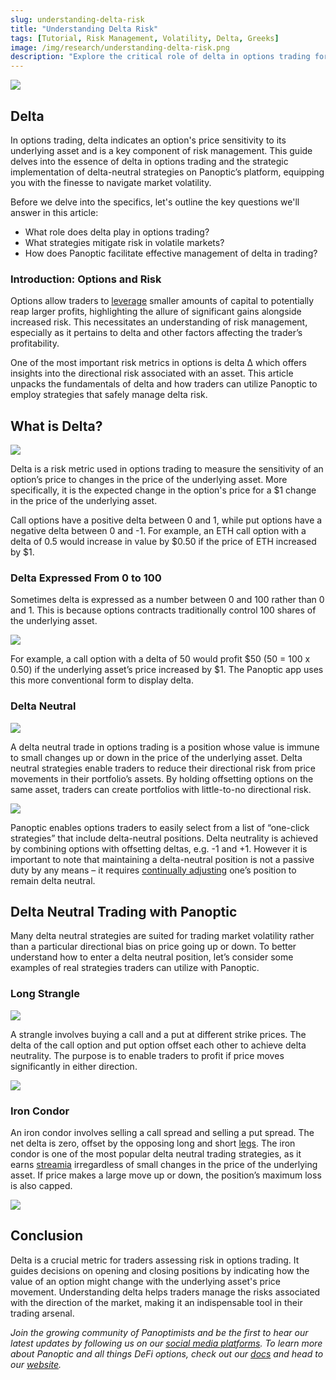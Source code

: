 ```yaml
---
slug: understanding-delta-risk
title: "Understanding Delta Risk"
tags: [Tutorial, Risk Management, Volatility, Delta, Greeks]
image: /img/research/understanding-delta-risk.png 
description: "Explore the critical role of delta in options trading for risk management and master delta-neutral strategies with Panoptic to navigate market volatility effectively."
---
```


![](./understanding-delta-risk.png)

## Delta
In options trading, delta indicates an option's price sensitivity to its underlying asset and is a key component of risk management. This guide delves into the essence of delta in options trading and the strategic implementation of delta-neutral strategies on Panoptic’s platform, equipping you with the finesse to navigate market volatility.


Before we delve into the specifics, let's outline the key questions we'll answer in this article:

-   What role does delta play in options trading?
-   What strategies mitigate risk in volatile markets?
-   How does Panoptic facilitate effective management of delta in trading?
    

### Introduction: Options and Risk

Options allow traders to [leverage](https://panoptic.xyz/research/panoptic-leverage) smaller amounts of capital to potentially reap larger profits, highlighting the allure of significant gains alongside increased risk. This necessitates an understanding of risk management, especially as it pertains to delta and other factors affecting the trader’s profitability.
  

One of the most important risk metrics in options is delta Δ which offers insights into the directional risk associated with an asset. This article unpacks the fundamentals of delta and how traders can utilize Panoptic to employ strategies that safely manage delta risk.

## What is Delta?

![](./1.png)

Delta is a risk metric used in options trading to measure the sensitivity of an option’s price to changes in the price of the underlying asset. More specifically, it is the expected change in the option's price for a $1 change in the price of the underlying asset.


Call options have a positive delta between 0 and 1, while put options have a negative delta between 0 and -1. For example, an ETH call option with a delta of 0.5 would increase in value by $0.50 if the price of ETH increased by $1.

### Delta Expressed From 0 to 100

Sometimes delta is expressed as a number between 0 and 100 rather than 0 and 1. This is because options contracts traditionally control 100 shares of the underlying asset.

![](./2.png)

For example, a call option with a delta of 50 would profit $50 (50 = 100 x 0.50) if the underlying asset’s price increased by $1. The Panoptic app uses this more conventional form to display delta.

  

### Delta Neutral

![](./3.png)

A delta neutral trade in options trading is a position whose value is immune to small changes up or down in the price of the underlying asset. Delta neutral strategies enable traders to reduce their directional risk from price movements in their portfolio’s assets. By holding offsetting options on the same asset, traders can create portfolios with little-to-no directional risk.

![](./4.png)


Panoptic enables options traders to easily select from a list of “one-click strategies” that include delta-neutral positions. Delta neutrality is achieved by combining options with offsetting deltas, e.g. -1 and +1. However it is important to note that maintaining a delta-neutral position is not a passive duty by any means – it requires [continually adjusting](https://panoptic.xyz/research/options-market-making#delta-hedging-examples) one’s position to remain delta neutral.

## Delta Neutral Trading with Panoptic

Many delta neutral strategies are suited for trading market volatility rather than a particular directional bias on price going up or down. To better understand how to enter a delta neutral position, let’s consider some examples of real strategies traders can utilize with Panoptic.

### Long Strangle

![](./5.png)


A strangle involves buying a call and a put at different strike prices. The delta of the call option and put option offset each other to achieve delta neutrality. The purpose is to enable traders to profit if price moves significantly in either direction.  

![](./6.png)

### Iron Condor

An iron condor involves selling a call spread and selling a put spread. The net delta is zero, offset by the opposing long and short [legs](https://panoptic.xyz/research/panoptic-option-legs). The iron condor is one of the most popular delta neutral trading strategies, as it earns [streamia](https://panoptic.xyz/research/streamia-101) irregardless of small changes in the price of the underlying asset. If price makes a large move up or down, the position’s maximum loss is also capped.

![](./7.png)

## Conclusion

Delta is a crucial metric for traders assessing risk in options trading. It guides decisions on opening and closing positions by indicating how the value of an option might change with the underlying asset's price movement. Understanding delta helps traders manage the risks associated with the direction of the market, making it an indispensable tool in their trading arsenal.

*Join the growing community of Panoptimists and be the first to hear our latest updates by following us on our [social media platforms](https://links.panoptic.xyz/all). To learn more about Panoptic and all things DeFi options, check out our [docs](https://panoptic.xyz/docs/intro) and head to our [website](https://panoptic.xyz/).*
